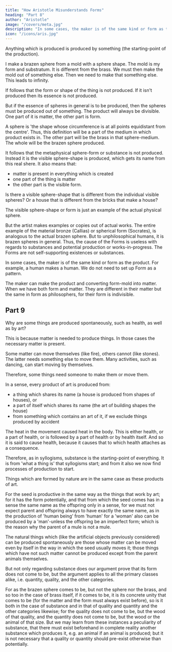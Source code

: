 ```yaml
---
title: "How Aristotle Misunderstands Forms"
heading: "Part 8"
author: "Aristotle"
image: "/covers/meta.jpg"
description: "In some cases, the maker is of the same kind or form as the product. For example, a human makes a human. We do not need to set up Form as a pattern"
icon: "/icons/aris.jpg"
---
```




Anything which is produced is produced by something (the starting-point of the production). 

I make a brazen sphere from a mold with a sphere shape. The mold is my form and substratum. It is different from the brass. We must then make the mold out of something else. Then we need to make that something else. This leads to infinity. 

<!-- From something (this is not the privation but the matter), and since something is produced (and this is either a sphere or a circle), just as we do not make the substratum (the brass), so we do not make the sphere, except incidentally, because the brazen sphere is a sphere and we make the form. 

For to make a 'this' is to make a 'this' out of the substratum in the full sense of the word. -->

<!-- To make the brass round is not to make the round or the sphere, but something else, i.e. to produce this form in something different from itself.  -->

<!-- If we make the form, we must make it out of something else; for this was assumed. E.g. we make a brazen sphere; and that in the sense that out of this, which is brass, we make this other, which is a sphere. -->

<!-- If, then, we also make the substratum itself, clearly we shall make it in the same way, and the processes of making will regress to infinity. -->

If follows that the form or shape of the thing is not produced. If it isn't produced then its essence is not produced. <!-- , nor is there any production of it, nor is the essence produced; for this is that which is made to be in something else either by art or by nature or by some faculty. -->

<!-- But that there is a brazen sphere, this we make. For we make it out of brass and the sphere. We bring the form into this particular matter. The result is a brazen sphere.  -->

But if the essence of spheres in general is to be produced, then the spheres must be produced out of something. The product will always be divisible. One part of it is matter, the other part is form.

A sphere is 'the shape whose circumference is at all points equidistant from the centre'. Thus, this definition will be a part of the medium in which product exists in. The other part will be the brass in that sphere-medium. The whole will be the brazen sphere produced. 

It follows that the metaphysical sphere-form or substance is not produced. Instead it is the visible sphere-shape is produced, which gets its name from this real shere. It also means that:
- matter is present in everything which is created
- one part of the thing is matter
- the other part is the visible form.

Is there a visible sphere-shape that is different from the individual visible spheres? Or a house that is different from the bricks that make a house? 

The visible sphere-shape or form is just an example of the actual physical sphere. 

<!-- Rather we may say that no 'this' would ever have been coming to be, if this had been so, but that the 'form' means the 'such', and is not a 'this'-a definite thing;  -->

But the artist makes examples or copies out of actual works. The entire example of the material bronze (Callias) or spherical form (Socrates), is analogous to the actual brazen sphere. But to unphilosophical humans, it is brazen spheres in general.  Thus, the cause of the Forms is useless with regards to substances and potential production or works-in-progress. The Forms are not self-supporting existences or substances. 

<!-- , or the father begets, a 'such' out of a 'this'; and when it has been begotten, it is a 'this such'. And the whole 'this',  -->

<!--  but man and animal to 'brazen sphere' in general. Obviously, then, the cause which consists of the Forms (taken in the sense in which some maintain the existence of the Forms, i.e. if they are something apart from the individuals) is useless, at least with regard to comings-to-be and to substances; and the Forms need not, for this reason at least, be self-subsistent substances.  -->

In some cases, the maker is of the same kind or form as the product. For example, a human makes a human. We do not need to set up Form as a pattern. 

<!--  begotten (not, however, the same nor one in number, but in form), i.e. in the case of natural products (for man begets man), unless something happens contrary to nature, e.g. the production of a mule by a horse.  -->

<!-- (And even these cases are similar; for that which would be found to be common to horse and ass, the genus next above them, has not received a name, but it would doubtless be both in fact something like a mule.) Obviously, therefore, it is quite unnecessary to set up a Form as a pattern (for we should have looked for Forms in these cases if in any; for these are substances if anything is so);  -->

The maker can make the product and converting form-mold into matter. When we have both form and matter<!-- , then we have Socrates or Callias -->. They are different in their matter but the same in form as philosophers, for their form is indivisible.

<!-- The begetter is adequate to the making of the product and to the causing of the form in the matter. And when we have the whole, such and such a form in this flesh and in these bones, this is Callias or Socrates; and they are different in virtue of their matter (for that is different), but the same in form; for their form is indivisible.
 -->


## Part 9

Why are some things are produced spontaneously, such as health, as well as by art?

<!-- e.g. health, while others are not, e.g. a house.  -->

This is because matter is needed to produce things. In those cases the necessary matter is present. 

<!-- which governs the production in the making and producing of any work of art, and in which a part of the product is present.  -->

Some matter can move themselves (like fire), others cannot (like stones). The latter needs something else to move them. Many activities, such as dancing, can start moving by themselves. 

<!-- The  things, then, whose matter is of this sort, e.g. stones, cannot be moved in the particular way required, except by something else, but in another way they can move themselves-and so it is with fire.  -->

Therefore, some things need someone to make them or move them. <!--  who has the art of making them, while others will; for motion will be started by these things which have not the art but can themselves be moved by other things which have not the art or with a motion starting from a part of the product. -->

In a sense, every product of art is produced from:
- a thing which shares its name (a house is produced from shapes of houses), or
- a part of itself which shares its name (the art of building shapes the house)
- from something which contains an art of it, if we exclude things produced by accident

The heat in the movement caused heat in the body. This is either health, or a part of health, or is followed by a part of health or by health itself. And so it is said to cause health, because it causes that to which health attaches as a consequence.

Therefore, as in syllogisms, substance is the starting-point of everything. It is from 'what a thing is' that syllogisms start; and from it also we now find processes of production to start.

Things which are formed by nature are in the same case as these products of art. 

For the seed is productive in the same way as the things that work by art; for it has the form potentially, and that from which the seed comes has in a sense the same name as the offspring only in a sense, for we must not expect parent and offspring always to have exactly the same name, as in the production of 'human being' from 'human' for a 'woman' also can be produced by a 'man'-unless the offspring be an imperfect form; which is the reason why the parent of a mule is not a mule. 

The natural things which (like the artificial objects previously considered) can be produced spontaneously are those whose matter can be moved even by itself in the way in which the seed usually moves it; those things which have not such matter cannot be produced except from the parent animals themselves.

But not only regarding substance does our argument prove that its form does not come to be, but the argument applies to all the primary classes alike, i.e. quantity, quality, and the other categories. 

For as the brazen sphere comes to be, but not the sphere nor the brass, and so too in the case of brass itself, if it comes to be, it is its concrete unity that comes to be (for the matter and the form must always exist before), so is it both in the case of substance and in that of quality and quantity and the other categories likewise; for the quality does not come to be, but the wood of that quality, and the quantity does not come to be, but the wood or the animal of that size. But we may learn from these instances a peculiarity of substance, that there must exist beforehand in complete reality another substance which produces it, e.g. an animal if an animal is produced; but it is not necessary that a quality or quantity should pre-exist otherwise than potentially.